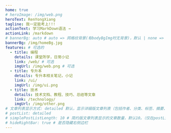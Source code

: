 ```yaml
---
home: true
# heroImage: /img/web.png
heroText: RenYongXiang
tagline: 我一定能考上!!!
actionText: 学习MarkDown语法 →
actionLink: /markdown
# bannerBg: auto # auto => 网格纹背景(有bodyBgImg时无背景)，默认 | none => 无 | '大图地址' | background: 自定义背景样式       提示：如发现文本颜色不适应你的背景时可以到palette.styl修改$bannerTextColor变量
bannerBg: /img/homeBg.jpg
features: # 可选的
  - title: 编程
    details: 课堂所学，日常小记
    link: /web/ # 可选
    imgUrl: /img/web.png # 可选
  - title: 专升本
    details: 专升本相关笔记，小记
    link: /ui/
    imgUrl: /img/ui.png
  - title: 技术
    details: 技术文档、教程、技巧、总结等文章
    link: /technology/
    imgUrl: /img/other.png
# 文章列表显示方式: detailed 默认，显示详细版文章列表（包括作者、分类、标签、摘要、分页等）| simple => 显示简约版文章列表（仅标题和日期）| none 不显示文章列表
# postList: detailed
# simplePostListLength: 10 # 简约版文章列表显示的文章数量，默认10。（仅在postList设置为simple时生效）
# hideRightBar: true # 是否隐藏右侧边栏
---
```

